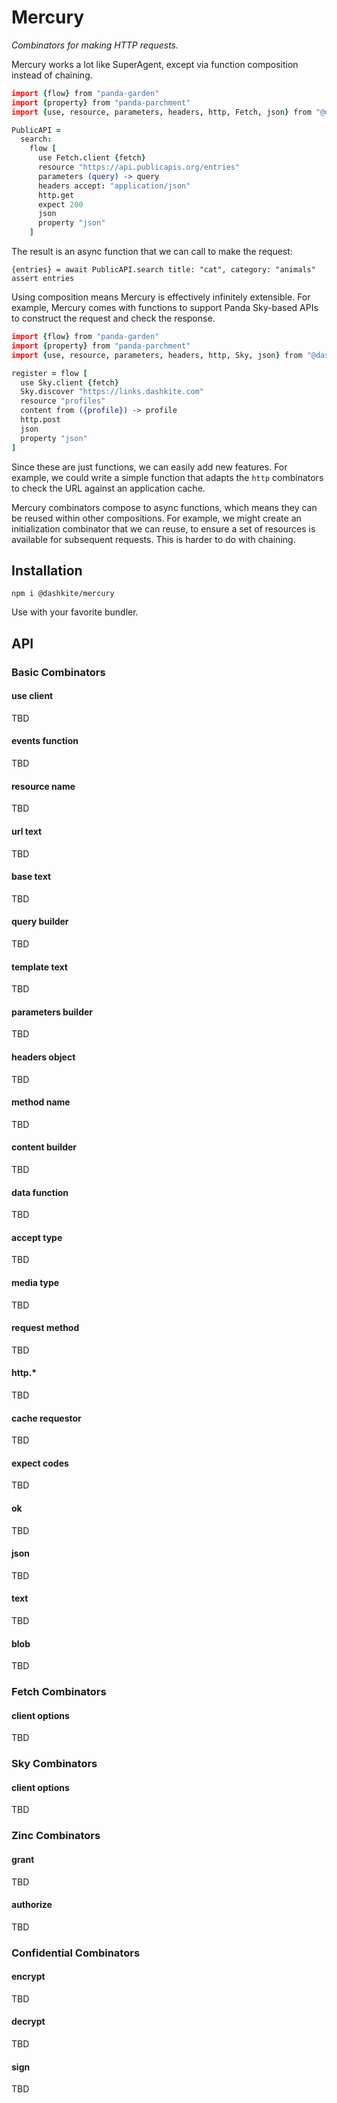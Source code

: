 # Mercury
_Combinators for making HTTP requests._

Mercury works a lot like SuperAgent, except via function composition instead of chaining.

```coffeescript
import {flow} from "panda-garden"
import {property} from "panda-parchment"
import {use, resource, parameters, headers, http, Fetch, json} from "@dashkite/mercury"

PublicAPI =
  search:
    flow [
      use Fetch.client {fetch}
      resource "https://api.publicapis.org/entries"
      parameters (query) -> query
      headers accept: "application/json"
      http.get
      expect 200
      json
      property "json"
    ]
```

The result is an async function that we can call to make the request:

```
{entries} = await PublicAPI.search title: "cat", category: "animals"
assert entries
```

Using composition means Mercury is effectively infinitely extensible. For example, Mercury comes with functions to support Panda Sky-based APIs to construct the request and check the response. 

```coffeescript
import {flow} from "panda-garden"
import {property} from "panda-parchment"
import {use, resource, parameters, headers, http, Sky, json} from "@dashkite/mercury"

register = flow [
  use Sky.client {fetch}
  Sky.discover "https://links.dashkite.com"
  resource "profiles"
  content from ({profile}) -> profile
  http.post
  json
  property "json"
]
```

Since these are just functions, we can easily add new features. For example, we could write a simple function that adapts the `http` combinators to check the URL against an application cache.

Mercury combinators compose to async functions, which means they can be reused within other compositions. For example, we might create an initialization combinator that we can reuse, to ensure a set of resources is available for subsequent requests. This is harder to do with chaining.

## Installation

```
npm i @dashkite/mercury
```

Use with your favorite bundler.

## API

### Basic Combinators

#### use client

TBD

#### events function

TBD

#### resource name

TBD

#### url text

TBD

#### base text

TBD

#### query builder

TBD

#### template text

TBD

#### parameters builder

TBD

#### headers object

TBD

#### method name

TBD

#### content builder

TBD

#### data function

TBD

#### accept type

TBD

#### media type

TBD

#### request method

TBD

#### http.*

TBD

#### cache requestor

TBD

#### expect codes

TBD

#### ok

TBD

#### json

TBD

#### text

TBD

#### blob

TBD

### Fetch Combinators

#### client options

TBD

### Sky Combinators

#### client options

TBD

### Zinc Combinators

#### grant

TBD

#### authorize

TBD

### Confidential Combinators

#### encrypt

TBD

#### decrypt

TBD

#### sign

TBD

### 